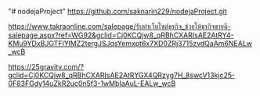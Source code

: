 "# nodejaProject" 
https://github.com/saknarin229/nodejaProject.git

https://www.takraonline.com/salepage/รับทำเว็บไซต์ธุรกิจ_ช่วยให้ธุรกิจขายดี-salepage.aspx?ref=WG92&gclid=Cj0KCQjw8_qRBhCXARIsAE2AtRY4-KMu9YDxBJGTFIYlMZ2tergJSJqsYemxpt6x7XD0ZRj3715zvdQaAm6NEALw_wcB


https://25gravity.com/?gclid=Cj0KCQjw8_qRBhCXARIsAE2AtRYGX4QRzyg7H_8swcV13kjc25-0F83FGdy14uZkR2uc0n5f3-1wMbIaAuL-EALw_wcB